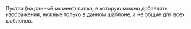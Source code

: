 Пустая (на данный момент) папка, в которую можно добавлять изображения, нужные только в данном шаблоне, а не общие для всех шаблонов.